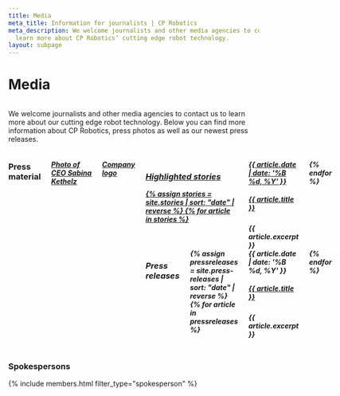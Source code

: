 ```yaml
---
title: Media
meta_title: Information for journalists | CP Robotics
meta_description: We welcome journalists and other media agencies to contact us to
  learn more about CP Robotics’ cutting edge robot technology.
layout: subpage
---
```


<div class="container">
  <h1 class="editable">Media</h1>

  <div class="editable"><div class="row"><div class="small-12 medium-6 columns"><p>We welcome journalists and other media agencies to contact us to learn more about our cutting edge robot technology. Below you can find more information about CP Robotics, press photos as well as our newest press releases.</p></div><div class="small-12 medium-6 columns"><h3>Press material</h3><h5><a target="new" href="/_assets/images/Jimmy-ved-PC-optimeret.jpg">Photo of CEO&nbsp;</a><a href="https://drive.google.com/file/d/0B1W_WcBqzf9-R3RRZ1JodGJTbHc/view?usp=sharing">Sabina Kethelz</a></h5><h5 class="margin-top-medium"><a target="new" href="https://drive.google.com/file/d/0B1W_WcBqzf9-TUZSQkRzZWczbW8/view?usp=sharing">Company logo</a></h5><h5 class="margin-top-medium"><a target="new" href="https://drive.google.com/open?id=1uoOQBql7siQMv7l1UuzJF9rYUxmCmyOdjpBaAiWFug"

  <div class="row margin-top-medium">
    <div class="small-12 medium-6 columns">
      <h3>Highlighted stories</h3>
      {% assign stories = site.stories | sort: "date" | reverse %}
      {% for article in stories %}
        <article class="article">
          <date class="article-date">{{ article.date | date: '%B %d, %Y' }}</date>
          <h5 class="article-title"><a href="{{ article.url }}" target="new">{{ article.title }}</a></h5>
          <div class="article-excerpt">{{ article.excerpt }}</div>
        </article>
      {% endfor %}
    </div>
    <div class="small-12 medium-6 columns">
      <h3>Press releases</h3>
      {% assign pressreleases = site.press-releases | sort: "date" | reverse %}
      {% for article in pressreleases %}
        <article class="article">
          <date class="article-date">{{ article.date | date: '%B %d, %Y' }}</date>
          <h5 class="article-title"><a href="{{ article.url }}" target="new">{{ article.title }}</a></h5>
          <div class="article-excerpt">{{ article.excerpt }}</div>
        </article>
      {% endfor %}
    </div>
  </div>


  <h3 class="margin-top-medium text-center">Spokespersons</h3>
  {% include members.html filter_type="spokesperson" %}
</div>
